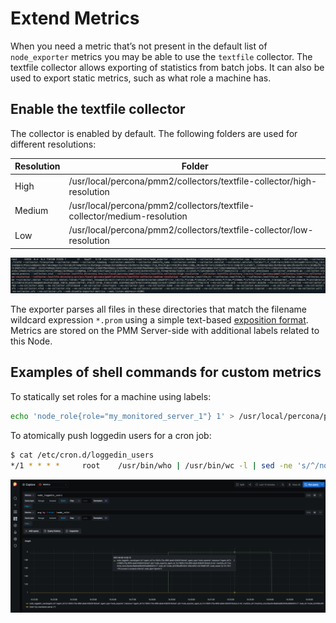 # Extend Metrics

When you need a metric that’s not present in the default list of `node_exporter` metrics you may be able to use the `textfile` collector. 
The textfile collector allows exporting of statistics from batch jobs. It can also be used to export static metrics, such as what role a machine has. 

## Enable the textfile collector

The collector is enabled by default. The following folders are used for different resolutions:

| Resolution | Folder                                                                  |
|------------|-------------------------------------------------------------------------|
|  High      | /usr/local/percona/pmm2/collectors/textfile-collector/high-resolution   |
|  Medium    | /usr/local/percona/pmm2/collectors/textfile-collector/medium-resolution |
|  Low       | /usr/local/percona/pmm2/collectors/textfile-collector/low-resolution    |

![!image](../_images/node-exporter.textfile-collector.1.png)

The exporter parses all files in these directories that match the filename wildcard expression `*.prom` using a simple text-based [exposition format](https://prometheus.io/docs/instrumenting/exposition_formats/#text-based-format).
Metrics are stored on the PMM Server-side with additional labels related to this Node.

## Examples of shell commands for custom metrics

To statically set roles for a machine using labels:

```sh
echo 'node_role{role="my_monitored_server_1"} 1' > /usr/local/percona/pmm2/collectors/textfile-collector/low-resolution/node_role.prom
```

To atomically push loggedin users for a cron job:

```sh
$ cat /etc/cron.d/loggedin_users
*/1 * * * *     root    /usr/bin/who | /usr/bin/wc -l | sed -ne 's/^/node_loggedin_users /p' > /usr/local/percona/pmm2/collectors/textfile-collector/high-resolution/node_users.prom
```

![!image](../_images/node-exporter.textfile-collector.2.png)


